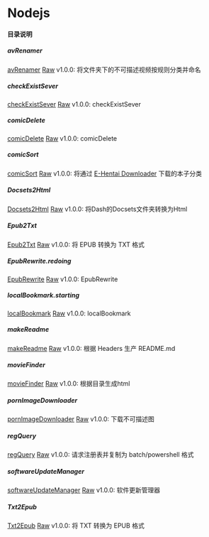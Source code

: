 # Nodejs

#### 目录说明


##### avRenamer

[avRenamer](avRenamer/index.js) [Raw](https://github.com/dodying/Nodejs/raw/master/avRenamer/index.js) v1.0.0: 将文件夹下的不可描述视频按规则分类并命名

##### checkExistSever

[checkExistSever](checkExistSever/index.js) [Raw](https://github.com/dodying/Nodejs/raw/master/checkExistSever/index.js) v1.0.0: checkExistSever

##### comicDelete

[comicDelete](comicDelete/index.js) [Raw](https://github.com/dodying/Nodejs/raw/master/comicDelete/index.js) v1.0.0: comicDelete

##### comicSort

[comicSort](comicSort/index.js) [Raw](https://github.com/dodying/Nodejs/raw/master/comicSort/index.js) v1.0.0: 将通过 [E-Hentai Downloader](https://github.com/ccloli/E-Hentai-Downloader) 下载的本子分类

##### Docsets2Html

[Docsets2Html](Docsets2Html/index.js) [Raw](https://github.com/dodying/Nodejs/raw/master/Docsets2Html/index.js) v1.0.0: 将Dash的Docsets文件夹转换为Html

##### Epub2Txt

[Epub2Txt](Epub2Txt/index.js) [Raw](https://github.com/dodying/Nodejs/raw/master/Epub2Txt/index.js) v1.0.0: 将 EPUB 转换为 TXT 格式

##### EpubRewrite.redoing

[EpubRewrite](EpubRewrite.redoing/index.js) [Raw](https://github.com/dodying/Nodejs/raw/master/EpubRewrite.redoing/index.js) v1.0.0: EpubRewrite

##### localBookmark.starting

[localBookmark](localBookmark.starting/index.js) [Raw](https://github.com/dodying/Nodejs/raw/master/localBookmark.starting/index.js) v1.0.0: localBookmark

##### makeReadme

[makeReadme](makeReadme/index.js) [Raw](https://github.com/dodying/Nodejs/raw/master/makeReadme/index.js) v1.0.0: 根据 Headers 生产 README.md

##### movieFinder

[movieFinder](movieFinder/index.js) [Raw](https://github.com/dodying/Nodejs/raw/master/movieFinder/index.js) v1.0.0: 根据目录生成html

##### pornImageDownloader

[pornImageDownloader](pornImageDownloader/index.js) [Raw](https://github.com/dodying/Nodejs/raw/master/pornImageDownloader/index.js) v1.0.0: 下载不可描述图

##### regQuery

[regQuery](regQuery/index.js) [Raw](https://github.com/dodying/Nodejs/raw/master/regQuery/index.js) v1.0.0: 请求注册表并复制为 batch/powershell 格式

##### softwareUpdateManager

[softwareUpdateManager](softwareUpdateManager/index.js) [Raw](https://github.com/dodying/Nodejs/raw/master/softwareUpdateManager/index.js) v1.0.0: 软件更新管理器

##### Txt2Epub

[Txt2Epub](Txt2Epub/index.js) [Raw](https://github.com/dodying/Nodejs/raw/master/Txt2Epub/index.js) v1.0.0: 将 TXT 转换为 EPUB 格式

